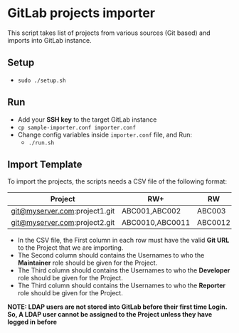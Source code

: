 # GitLab projects importer

This script takes list of projects from various sources (Git based) and imports into GitLab instance.

## Setup

- `sudo ./setup.sh`

## Run

- Add your **SSH key** to the target GitLab instance
- `cp sample-importer.conf importer.conf`
- Change config variables inside `importer.conf` file, and Run:
    - `./run.sh`

## Import Template

To import the projects, the scripts needs a CSV file of the following format:

| Project | RW+ | RW | R |
|---------|-----|----|---|
|git@myserver.com:project1.git|ABC001,ABC002|ABC003|ABC004|
|git@myserver.com:project2.git|ABC0010,ABC0011|ABC0012|ABC0013|

- In the CSV file, the First column in each row must have the valid **Git URL** to the Project that we are importing.
- The Second column should contains the Usernames to who the **Maintainer** role should be given for the Project.
- The Third column should contains the Usernames to who the **Developer** role should be given for the Project.
- The Third column should contains the Usernames to who the **Reporter** role should be given for the Project.

**NOTE: LDAP users are not stored into GitLab before their first time Login. So, A LDAP user cannot be assigned to the Project unless they have logged in before**
